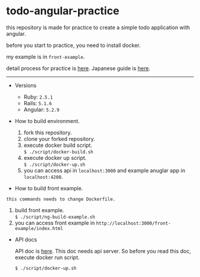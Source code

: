 # todo-angular-practice

this repository is made for practice to create a simple todo application with angular.

before you start to practice, you need to install docker.

my example is in `front-example`.

detail process for practice is [here](https://github.com/kentana/todo-angular-practice/wiki/Guide).
Japanese guide is [here](https://github.com/kentana/todo-angular-practice/wiki/Guide.ja).

---

* Versions

  - Ruby: `2.5.1`
  - Rails: `5.1.6`
  - Angular: `5.2.9`

* How to build environment.

  1. fork this repository.
  2. clone your forked repository.
  3. execute docker build script.   
    `$ ./script/docker-build.sh`
  4. execute docker up script.   
    `$ ./script/docker-up.sh`
  5. you can access api in `localhost:3000` and example anuglar app in `localhost:4200`.

* How to build front example.

`this commands needs to change Dockerfile.`

  1. build front example.   
    `$ ./script/ng-build-example.sh`
  2. you can access front example in `http://localhost:3000/front-example/index.html`

* API docs

  API doc is [here](http://localhost:3000/swagger-ui/dist/index.html#/todo/CreateTodo).
  This doc needs api server. So before you read this doc, execute docker run script.

  ```
  $ ./script/docker-up.sh
  ```
